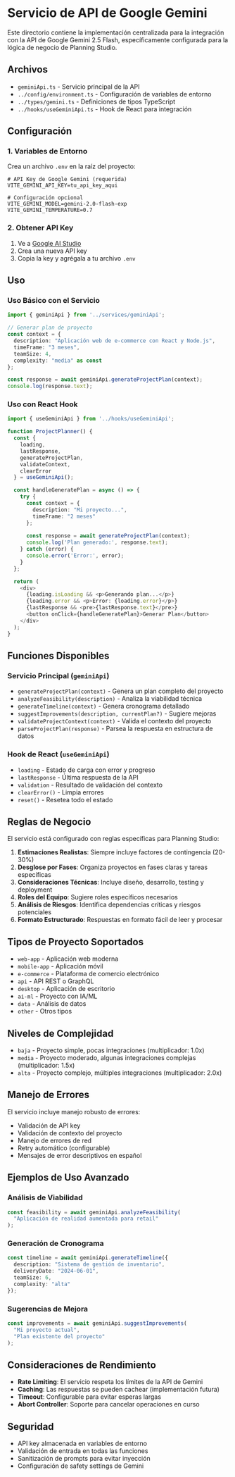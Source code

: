 # Servicio de API de Google Gemini

Este directorio contiene la implementación centralizada para la integración con la API de Google Gemini 2.5 Flash, específicamente configurada para la lógica de negocio de Planning Studio.

## Archivos

- `geminiApi.ts` - Servicio principal de la API
- `../config/environment.ts` - Configuración de variables de entorno
- `../types/gemini.ts` - Definiciones de tipos TypeScript
- `../hooks/useGeminiApi.ts` - Hook de React para integración

## Configuración

### 1. Variables de Entorno

Crea un archivo `.env` en la raíz del proyecto:

```env
# API Key de Google Gemini (requerida)
VITE_GEMINI_API_KEY=tu_api_key_aqui

# Configuración opcional
VITE_GEMINI_MODEL=gemini-2.0-flash-exp
VITE_GEMINI_TEMPERATURE=0.7
```

### 2. Obtener API Key

1. Ve a [Google AI Studio](https://makersuite.google.com/app/apikey)
2. Crea una nueva API key
3. Copia la key y agrégala a tu archivo `.env`

## Uso

### Uso Básico con el Servicio

```typescript
import { geminiApi } from '../services/geminiApi';

// Generar plan de proyecto
const context = {
  description: "Aplicación web de e-commerce con React y Node.js",
  timeFrame: "3 meses",
  teamSize: 4,
  complexity: "media" as const
};

const response = await geminiApi.generateProjectPlan(context);
console.log(response.text);
```

### Uso con React Hook

```typescript
import { useGeminiApi } from '../hooks/useGeminiApi';

function ProjectPlanner() {
  const {
    loading,
    lastResponse,
    generateProjectPlan,
    validateContext,
    clearError
  } = useGeminiApi();

  const handleGeneratePlan = async () => {
    try {
      const context = {
        description: "Mi proyecto...",
        timeFrame: "2 meses"
      };
      
      const response = await generateProjectPlan(context);
      console.log('Plan generado:', response.text);
    } catch (error) {
      console.error('Error:', error);
    }
  };

  return (
    <div>
      {loading.isLoading && <p>Generando plan...</p>}
      {loading.error && <p>Error: {loading.error}</p>}
      {lastResponse && <pre>{lastResponse.text}</pre>}
      <button onClick={handleGeneratePlan}>Generar Plan</button>
    </div>
  );
}
```

## Funciones Disponibles

### Servicio Principal (`geminiApi`)

- `generateProjectPlan(context)` - Genera un plan completo del proyecto
- `analyzeFeasibility(description)` - Analiza la viabilidad técnica
- `generateTimeline(context)` - Genera cronograma detallado
- `suggestImprovements(description, currentPlan?)` - Sugiere mejoras
- `validateProjectContext(context)` - Valida el contexto del proyecto
- `parseProjectPlan(response)` - Parsea la respuesta en estructura de datos

### Hook de React (`useGeminiApi`)

- `loading` - Estado de carga con error y progreso
- `lastResponse` - Última respuesta de la API
- `validation` - Resultado de validación del contexto
- `clearError()` - Limpia errores
- `reset()` - Resetea todo el estado

## Reglas de Negocio

El servicio está configurado con reglas específicas para Planning Studio:

1. **Estimaciones Realistas**: Siempre incluye factores de contingencia (20-30%)
2. **Desglose por Fases**: Organiza proyectos en fases claras y tareas específicas
3. **Consideraciones Técnicas**: Incluye diseño, desarrollo, testing y deployment
4. **Roles del Equipo**: Sugiere roles específicos necesarios
5. **Análisis de Riesgos**: Identifica dependencias críticas y riesgos potenciales
6. **Formato Estructurado**: Respuestas en formato fácil de leer y procesar

## Tipos de Proyecto Soportados

- `web-app` - Aplicación web moderna
- `mobile-app` - Aplicación móvil
- `e-commerce` - Plataforma de comercio electrónico
- `api` - API REST o GraphQL
- `desktop` - Aplicación de escritorio
- `ai-ml` - Proyecto con IA/ML
- `data` - Análisis de datos
- `other` - Otros tipos

## Niveles de Complejidad

- `baja` - Proyecto simple, pocas integraciones (multiplicador: 1.0x)
- `media` - Proyecto moderado, algunas integraciones complejas (multiplicador: 1.5x)
- `alta` - Proyecto complejo, múltiples integraciones (multiplicador: 2.0x)

## Manejo de Errores

El servicio incluye manejo robusto de errores:

- Validación de API key
- Validación de contexto del proyecto
- Manejo de errores de red
- Retry automático (configurable)
- Mensajes de error descriptivos en español

## Ejemplos de Uso Avanzado

### Análisis de Viabilidad

```typescript
const feasibility = await geminiApi.analyzeFeasibility(
  "Aplicación de realidad aumentada para retail"
);
```

### Generación de Cronograma

```typescript
const timeline = await geminiApi.generateTimeline({
  description: "Sistema de gestión de inventario",
  deliveryDate: "2024-06-01",
  teamSize: 6,
  complexity: "alta"
});
```

### Sugerencias de Mejora

```typescript
const improvements = await geminiApi.suggestImprovements(
  "Mi proyecto actual",
  "Plan existente del proyecto"
);
```

## Consideraciones de Rendimiento

- **Rate Limiting**: El servicio respeta los límites de la API de Gemini
- **Caching**: Las respuestas se pueden cachear (implementación futura)
- **Timeout**: Configurable para evitar esperas largas
- **Abort Controller**: Soporte para cancelar operaciones en curso

## Seguridad

- API key almacenada en variables de entorno
- Validación de entrada en todas las funciones
- Sanitización de prompts para evitar inyección
- Configuración de safety settings de Gemini
